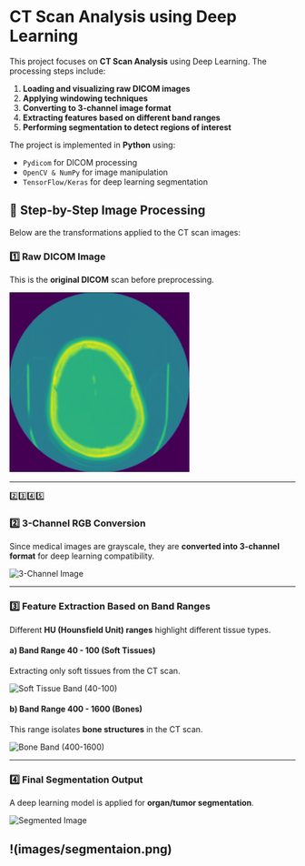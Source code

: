 # CT Scan Analysis using Deep Learning
This project focuses on **CT Scan Analysis** using Deep Learning. The processing steps include:
1. **Loading and visualizing raw DICOM images**
2. **Applying windowing techniques**
3. **Converting to 3-channel image format**
4. **Extracting features based on different band ranges**
5. **Performing segmentation to detect regions of interest**

The project is implemented in **Python** using:
- `Pydicom` for DICOM processing
- `OpenCV & NumPy` for image manipulation
- `TensorFlow/Keras` for deep learning segmentation


## 📸 **Step-by-Step Image Processing**
Below are the transformations applied to the CT scan images:

### **1️⃣ Raw DICOM Image**
This is the **original DICOM** scan before preprocessing.

![Raw DICOM Image](Results/No_windowing.png)

---
2️⃣3️⃣4️⃣5️⃣

### **2️⃣ 3-Channel RGB Conversion**
Since medical images are grayscale, they are **converted into 3-channel format** for deep learning compatibility.

![3-Channel Image](images/3_channel_image.png)  

---

### **3️⃣ Feature Extraction Based on Band Ranges**
Different **HU (Hounsfield Unit) ranges** highlight different tissue types.

#### **a) Band Range 40 - 100 (Soft Tissues)**
Extracting only soft tissues from the CT scan.

![Soft Tissue Band (40-100)](images/40-100.png)  

#### **b) Band Range 400 - 1600 (Bones)**
This range isolates **bone structures** in the CT scan.

![Bone Band (400-1600)](images/400-1600.png)  

---

### **4️⃣ Final Segmentation Output**
A deep learning model is applied for **organ/tumor segmentation**.

![Segmented Image](images/CT_result.png)  

!(images/segmentaion.png)
---
